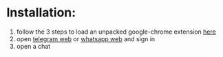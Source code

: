 # Installation:

1. follow the 3 steps to load an unpacked google-chrome extension
   [here](https://developer.chrome.com/docs/extensions/mv3/getstarted/development-basics/#load-unpacked)
2. open [telegram web](https://web.telegram.org/z/) or [whatsapp web](https://web.whatsapp.com/) and sign in
3. open a chat